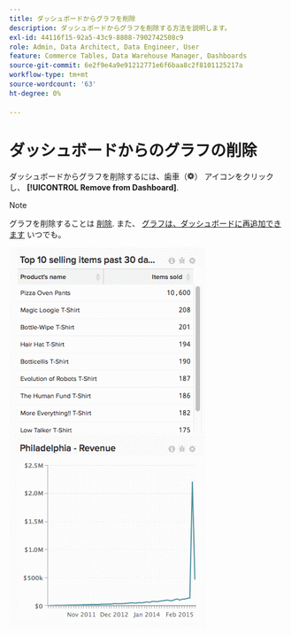 ```yaml
---
title: ダッシュボードからグラフを削除
description: ダッシュボードからグラフを削除する方法を説明します。
exl-id: 44116f15-92a5-43c9-8808-7902742508c9
role: Admin, Data Architect, Data Engineer, User
feature: Commerce Tables, Data Warehouse Manager, Dashboards
source-git-commit: 6e2f9e4a9e91212771e6f6baa8c2f8101125217a
workflow-type: tm+mt
source-wordcount: '63'
ht-degree: 0%

---
```


# ダッシュボードからのグラフの削除

ダッシュボードからグラフを削除するには、歯車（![](../../assets/gear-icon.png)） アイコンをクリックし、 **[!UICONTROL Remove from Dashboard]**.

>[!NOTE]
>
>グラフを削除することは [削除](../../data-user/dashboards/delete-chart.md). また、 [グラフは、ダッシュボードに再追加できます](../../data-user/dashboards/add-charts-dashboard.md) いつでも。

![グラフを削除](../../assets/Removing_Charts_from_Dashboards.gif)
